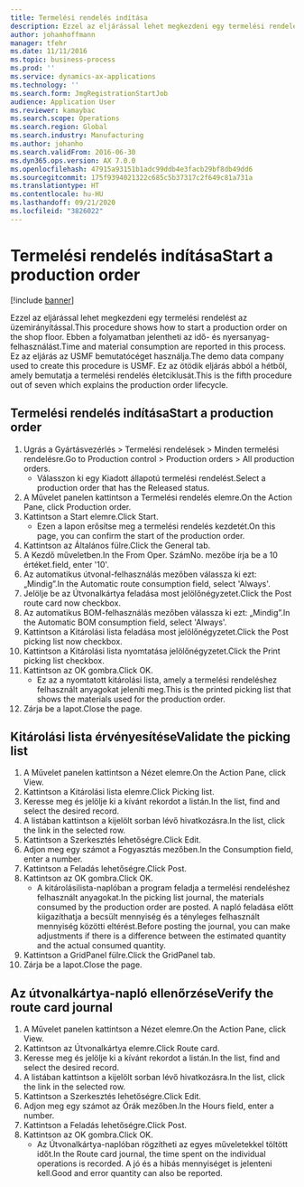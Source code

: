 ```yaml
---
title: Termelési rendelés indítása
description: Ezzel az eljárással lehet megkezdeni egy termelési rendelést az üzemirányítással.
author: johanhoffmann
manager: tfehr
ms.date: 11/11/2016
ms.topic: business-process
ms.prod: ''
ms.service: dynamics-ax-applications
ms.technology: ''
ms.search.form: JmgRegistrationStartJob
audience: Application User
ms.reviewer: kamaybac
ms.search.scope: Operations
ms.search.region: Global
ms.search.industry: Manufacturing
ms.author: johanho
ms.search.validFrom: 2016-06-30
ms.dyn365.ops.version: AX 7.0.0
ms.openlocfilehash: 47915a93151b1adc99ddb4e3facb29bf8db49dd6
ms.sourcegitcommit: 175f9394021322c685c5b37317c2f649c81a731a
ms.translationtype: HT
ms.contentlocale: hu-HU
ms.lasthandoff: 09/21/2020
ms.locfileid: "3826022"
---
```

# <a name="start-a-production-order"></a><span data-ttu-id="8bb4f-103">Termelési rendelés indítása</span><span class="sxs-lookup"><span data-stu-id="8bb4f-103">Start a production order</span></span>

[!include [banner](../../includes/banner.md)]

<span data-ttu-id="8bb4f-104">Ezzel az eljárással lehet megkezdeni egy termelési rendelést az üzemirányítással.</span><span class="sxs-lookup"><span data-stu-id="8bb4f-104">This procedure shows how to start a production order on the shop floor.</span></span> <span data-ttu-id="8bb4f-105">Ebben a folyamatban jelentheti az idő- és nyersanyag-felhasználást.</span><span class="sxs-lookup"><span data-stu-id="8bb4f-105">Time and material consumption are reported in this process.</span></span> <span data-ttu-id="8bb4f-106">Ez az eljárás az USMF bemutatócéget használja.</span><span class="sxs-lookup"><span data-stu-id="8bb4f-106">The demo data company used to create this procedure is USMF.</span></span> <span data-ttu-id="8bb4f-107">Ez az ötödik eljárás abból a hétből, amely bemutatja a termelési rendelés életciklusát.</span><span class="sxs-lookup"><span data-stu-id="8bb4f-107">This is the fifth procedure out of seven which explains the production order lifecycle.</span></span>


## <a name="start-a-production-order"></a><span data-ttu-id="8bb4f-108">Termelési rendelés indítása</span><span class="sxs-lookup"><span data-stu-id="8bb4f-108">Start a production order</span></span>
1. <span data-ttu-id="8bb4f-109">Ugrás a Gyártásvezérlés > Termelési rendelések > Minden termelési rendelésre.</span><span class="sxs-lookup"><span data-stu-id="8bb4f-109">Go to Production control > Production orders > All production orders.</span></span>
    * <span data-ttu-id="8bb4f-110">Válasszon ki egy Kiadott állapotú termelési rendelést.</span><span class="sxs-lookup"><span data-stu-id="8bb4f-110">Select a production order that has the Released status.</span></span>  
2. <span data-ttu-id="8bb4f-111">A Művelet panelen kattintson a Termelési rendelés elemre.</span><span class="sxs-lookup"><span data-stu-id="8bb4f-111">On the Action Pane, click Production order.</span></span>
3. <span data-ttu-id="8bb4f-112">Kattintson a Start elemre.</span><span class="sxs-lookup"><span data-stu-id="8bb4f-112">Click Start.</span></span>
    * <span data-ttu-id="8bb4f-113">Ezen a lapon erősítse meg a termelési rendelés kezdetét.</span><span class="sxs-lookup"><span data-stu-id="8bb4f-113">On this page, you can confirm the start of the production order.</span></span>  
4. <span data-ttu-id="8bb4f-114">Kattintson az Általános fülre.</span><span class="sxs-lookup"><span data-stu-id="8bb4f-114">Click the General tab.</span></span>
5. <span data-ttu-id="8bb4f-115">A Kezdő műveletben.</span><span class="sxs-lookup"><span data-stu-id="8bb4f-115">In the From Oper.</span></span> <span data-ttu-id="8bb4f-116">Szám</span><span class="sxs-lookup"><span data-stu-id="8bb4f-116">No.</span></span> <span data-ttu-id="8bb4f-117">mezőbe írja be a 10 értéket.</span><span class="sxs-lookup"><span data-stu-id="8bb4f-117">field, enter '10'.</span></span>
6. <span data-ttu-id="8bb4f-118">Az automatikus útvonal-felhasználás mezőben válassza ki ezt: „Mindig”.</span><span class="sxs-lookup"><span data-stu-id="8bb4f-118">In the Automatic route consumption field, select 'Always'.</span></span>
7. <span data-ttu-id="8bb4f-119">Jelölje be az Útvonalkártya feladása most jelölőnégyzetet.</span><span class="sxs-lookup"><span data-stu-id="8bb4f-119">Click the Post route card now checkbox.</span></span>
8. <span data-ttu-id="8bb4f-120">Az automatikus BOM-felhasználás mezőben válassza ki ezt: „Mindig”.</span><span class="sxs-lookup"><span data-stu-id="8bb4f-120">In the Automatic BOM consumption field, select 'Always'.</span></span>
9. <span data-ttu-id="8bb4f-121">Kattintson a Kitárolási lista feladása most jelölőnégyzetet.</span><span class="sxs-lookup"><span data-stu-id="8bb4f-121">Click the Post picking list now checkbox.</span></span>
10. <span data-ttu-id="8bb4f-122">Kattintson a Kitárolási lista nyomtatása jelölőnégyzetet.</span><span class="sxs-lookup"><span data-stu-id="8bb4f-122">Click the Print picking list checkbox.</span></span>
11. <span data-ttu-id="8bb4f-123">Kattintson az OK gombra.</span><span class="sxs-lookup"><span data-stu-id="8bb4f-123">Click OK.</span></span>
    * <span data-ttu-id="8bb4f-124">Ez az a nyomtatott kitárolási lista, amely a termelési rendeléshez felhasznált anyagokat jeleníti meg.</span><span class="sxs-lookup"><span data-stu-id="8bb4f-124">This is the printed picking list that shows the materials used for the production order.</span></span>  
12. <span data-ttu-id="8bb4f-125">Zárja be a lapot.</span><span class="sxs-lookup"><span data-stu-id="8bb4f-125">Close the page.</span></span>

## <a name="validate-the-picking-list"></a><span data-ttu-id="8bb4f-126">Kitárolási lista érvényesítése</span><span class="sxs-lookup"><span data-stu-id="8bb4f-126">Validate the picking list</span></span>
1. <span data-ttu-id="8bb4f-127">A Művelet panelen kattintson a Nézet elemre.</span><span class="sxs-lookup"><span data-stu-id="8bb4f-127">On the Action Pane, click View.</span></span>
2. <span data-ttu-id="8bb4f-128">Kattintson a Kitárolási lista elemre.</span><span class="sxs-lookup"><span data-stu-id="8bb4f-128">Click Picking list.</span></span>
3. <span data-ttu-id="8bb4f-129">Keresse meg és jelölje ki a kívánt rekordot a listán.</span><span class="sxs-lookup"><span data-stu-id="8bb4f-129">In the list, find and select the desired record.</span></span>
4. <span data-ttu-id="8bb4f-130">A listában kattintson a kijelölt sorban lévő hivatkozásra.</span><span class="sxs-lookup"><span data-stu-id="8bb4f-130">In the list, click the link in the selected row.</span></span>
5. <span data-ttu-id="8bb4f-131">Kattintson a Szerkesztés lehetőségre.</span><span class="sxs-lookup"><span data-stu-id="8bb4f-131">Click Edit.</span></span>
6. <span data-ttu-id="8bb4f-132">Adjon meg egy számot a Fogyasztás mezőben.</span><span class="sxs-lookup"><span data-stu-id="8bb4f-132">In the Consumption field, enter a number.</span></span>
7. <span data-ttu-id="8bb4f-133">Kattintson a Feladás lehetőségre.</span><span class="sxs-lookup"><span data-stu-id="8bb4f-133">Click Post.</span></span>
8. <span data-ttu-id="8bb4f-134">Kattintson az OK gombra.</span><span class="sxs-lookup"><span data-stu-id="8bb4f-134">Click OK.</span></span>
    * <span data-ttu-id="8bb4f-135">A kitárolásilista-naplóban a program feladja a termelési rendeléshez felhasznált anyagokat.</span><span class="sxs-lookup"><span data-stu-id="8bb4f-135">In the picking list journal, the materials consumed by the production order are posted.</span></span> <span data-ttu-id="8bb4f-136">A napló feladása előtt kiigazíthatja a becsült mennyiség és a tényleges felhasznált mennyiség közötti eltérést.</span><span class="sxs-lookup"><span data-stu-id="8bb4f-136">Before posting the journal, you can make adjustments if there is a difference between the estimated quantity and the actual consumed quantity.</span></span>  
9. <span data-ttu-id="8bb4f-137">Kattintson a GridPanel fülre.</span><span class="sxs-lookup"><span data-stu-id="8bb4f-137">Click the GridPanel tab.</span></span>
10. <span data-ttu-id="8bb4f-138">Zárja be a lapot.</span><span class="sxs-lookup"><span data-stu-id="8bb4f-138">Close the page.</span></span>

## <a name="verify-the-route-card-journal"></a><span data-ttu-id="8bb4f-139">Az útvonalkártya-napló ellenőrzése</span><span class="sxs-lookup"><span data-stu-id="8bb4f-139">Verify the route card journal</span></span>
1. <span data-ttu-id="8bb4f-140">A Művelet panelen kattintson a Nézet elemre.</span><span class="sxs-lookup"><span data-stu-id="8bb4f-140">On the Action Pane, click View.</span></span>
2. <span data-ttu-id="8bb4f-141">Kattintson az Útvonalkártya elemre.</span><span class="sxs-lookup"><span data-stu-id="8bb4f-141">Click Route card.</span></span>
3. <span data-ttu-id="8bb4f-142">Keresse meg és jelölje ki a kívánt rekordot a listán.</span><span class="sxs-lookup"><span data-stu-id="8bb4f-142">In the list, find and select the desired record.</span></span>
4. <span data-ttu-id="8bb4f-143">A listában kattintson a kijelölt sorban lévő hivatkozásra.</span><span class="sxs-lookup"><span data-stu-id="8bb4f-143">In the list, click the link in the selected row.</span></span>
5. <span data-ttu-id="8bb4f-144">Kattintson a Szerkesztés lehetőségre.</span><span class="sxs-lookup"><span data-stu-id="8bb4f-144">Click Edit.</span></span>
6. <span data-ttu-id="8bb4f-145">Adjon meg egy számot az Órák mezőben.</span><span class="sxs-lookup"><span data-stu-id="8bb4f-145">In the Hours field, enter a number.</span></span>
7. <span data-ttu-id="8bb4f-146">Kattintson a Feladás lehetőségre.</span><span class="sxs-lookup"><span data-stu-id="8bb4f-146">Click Post.</span></span>
8. <span data-ttu-id="8bb4f-147">Kattintson az OK gombra.</span><span class="sxs-lookup"><span data-stu-id="8bb4f-147">Click OK.</span></span>
    * <span data-ttu-id="8bb4f-148">Az Útvonalkártya-naplóban rögzítheti az egyes műveletekkel töltött időt.</span><span class="sxs-lookup"><span data-stu-id="8bb4f-148">In the Route card journal, the time spent on the individual operations is recorded.</span></span> <span data-ttu-id="8bb4f-149">A jó és a hibás mennyiséget is jelenteni kell.</span><span class="sxs-lookup"><span data-stu-id="8bb4f-149">Good and error quantity can also be reported.</span></span>  
